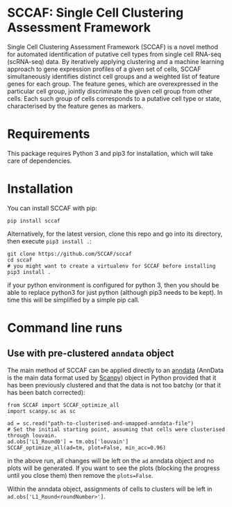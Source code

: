 # SCCAF: Single Cell Clustering Assessment Framework

Single Cell Clustering Assessment Framework (SCCAF) is a novel method for automated identification of putative cell types from single cell RNA-seq (scRNA-seq) data. By iteratively applying clustering and a machine learning approach to gene expression profiles of a given set of cells, SCCAF simultaneously identifies distinct cell groups and a weighted list of feature genes for each group. The feature genes, which are overexpressed in the particular cell group, jointly discriminate the given cell group from other cells. Each such group of cells corresponds to a putative cell type or state, characterised by the feature genes as markers.

# Requirements

This package requires Python 3 and pip3 for installation, which will take care of dependencies.

# Installation

You can install SCCAF with pip:

```
pip install sccaf
```

Alternatively, for the latest version, clone this repo and go into its directory, then execute `pip3 install .`:

```
git clone https://github.com/SCCAF/sccaf
cd sccaf
# you might want to create a virtualenv for SCCAF before installing
pip3 install .
```

if your python environment is configured for python 3, then you should be able to replace python3 for just python (although pip3 needs to be kept). In time this will be simplified by a simple pip call.

# Command line runs

## Use with pre-clustered `anndata` object

The main method of SCCAF can be applied directly to an [anndata](https://anndata.readthedocs.io/en/stable/) (AnnData is the main data format used by [Scanpy](https://scanpy.readthedocs.io/en/stable/)) object in Python provided that it has been previously clustered and that the data is not too batchy (or that it has been batch corrected):

```
from SCCAF import SCCAF_optimize_all
import scanpy.sc as sc

ad = sc.read("path-to-clusterised-and-umapped-anndata-file")
# Set the initial starting point, assuming that cells were clusterised through louvain.
ad.obs['L1_Round0'] = tm.obs['louvain']
SCCAF_optimize_all(ad=tm, plot=False, min_acc=0.96)
```

in the above run, all changes will be left on the `ad` anndata object and no plots
will be generated. If you want to see the plots (blocking the progress until you close them)
then remove the `plots=False`.

Within the anndata object, assignments of cells to clusters will be left in `ad.obs['L1_Round<roundNumber>']`.
